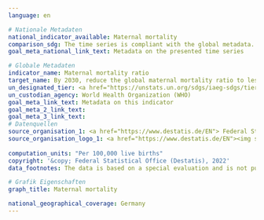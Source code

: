 ```yaml
---
language: en    

# Nationale Metadaten    
national_indicator_available: Maternal mortality    
comparison_sdg: The time series is compliant with the global metadata.    
goal_meta_national_link_text: Metadata on the presented time series    

# Globale Metadaten    
indicator_name: Maternal mortality ratio    
target_name: By 2030, reduce the global maternal mortality ratio to less than 70 per 100,000 live births    
un_designated_tier: <a href="https://unstats.un.org/sdgs/iaeg-sdgs/tier-classification/" title="Click here for more information on the UN tier classification."  target="_blank">Tier I</a>    
un_custodian_agency: World Health Organization (WHO)    
goal_meta_link_text: Metadata on this indicator    
goal_meta_2_link_text:     
goal_meta_3_link_text:         
# Datenquellen
source_organisation_1: <a href="https://www.destatis.de/EN"> Federal Statistical Office (Destatis) </a>
source_organisation_logo_1: <a href="https://www.destatis.de/EN"><img src="https://g205sdgs.github.io/sdg-indicators/public/OrgImgEn/destatis.png" alt="Logo destatis" style="height:60px; width:148px"/></a>
    
computation_units: "Per 100,000 live births"    
copyright: '&copy; Federal Statistical Office (Destatis), 2022'    
data_footnotes: The data is based on a special evaluation and is not publicly available.<br>• 2016 to 2019, there was no case with cause of death O96 „Death from any obstetric cause occurring more than 42 days but less than one year after delivery“.    

# Grafik Eigenschaften    
graph_title: Maternal mortality    

national_geographical_coverage: Germany    
---
```


<span></span>